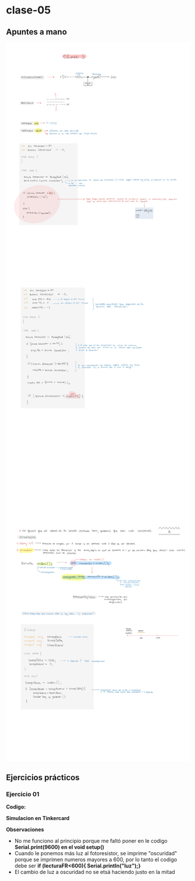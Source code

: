 # clase-05

## Apuntes a mano

![Apuntes 01](./apuntes_clase5_1.jpg)
![Apuntes 01](./apuntes_clase5_2.jpg)
![Apuntes 01](./apuntes_clase5_3.jpg)

## Ejercicios prácticos

### Ejercicio 01

**Codigo:**

**Simulacion en Tinkercard**

**Observaciones**
* No me funciono al principio porque me faltó poner en le codigo **Serial.print(9600) en el void setup()**
* Cuando le ponemos más luz al fotoresistor, se imprime "oscuridad" porque se imprimen numeros mayores a 600, por lo tanto el codigo debe ser **if (lecturaFR<600){ Serial.printIn("luz");}**
* El cambio de luz a oscuridad no se etsá haciendo justo en la mitad

